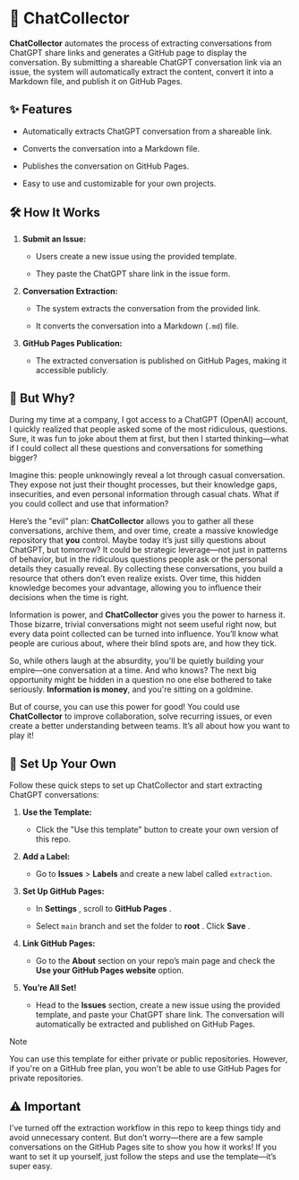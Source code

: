 # 📜 ChatCollector

**ChatCollector** automates the process of extracting conversations from ChatGPT share links and generates a GitHub page to display the conversation. By submitting a shareable ChatGPT conversation link via an issue, the system will automatically extract the content, convert it into a Markdown file, and publish it on GitHub Pages.

## ✨ Features

- Automatically extracts ChatGPT conversation from a shareable link.

- Converts the conversation into a Markdown file.

- Publishes the conversation on GitHub Pages.

- Easy to use and customizable for your own projects.

## 🛠 How It Works

1. **Submit an Issue:**

   - Users create a new issue using the provided template.

   - They paste the ChatGPT share link in the issue form.

2. **Conversation Extraction:**

   - The system extracts the conversation from the provided link.

   - It converts the conversation into a Markdown (`.md`) file.

3. **GitHub Pages Publication:**
   - The extracted conversation is published on GitHub Pages, making it accessible publicly.
  

## 🤔 But Why?

During my time at a company, I got access to a ChatGPT (OpenAI) account, I quickly realized that people asked some of the most ridiculous, questions. Sure, it was fun to joke about them at first, but then I started thinking—what if I could collect all these questions and conversations for something bigger?

Imagine this: people unknowingly reveal a lot through casual conversation. They expose not just their thought processes, but their knowledge gaps, insecurities, and even personal information through casual chats. What if you could collect and use that information?

Here’s the "evil" plan: **ChatCollector** allows you to gather all these conversations, archive them, and over time, create a massive knowledge repository that **you** control. Maybe today it’s just silly questions about ChatGPT, but tomorrow? It could be strategic leverage—not just in patterns of behavior, but in the ridiculous questions people ask or the personal details they casually reveal. By collecting these conversations, you build a resource that others don’t even realize exists. Over time, this hidden knowledge becomes your advantage, allowing you to influence their decisions when the time is right.

Information is power, and **ChatCollector** gives you the power to harness it. Those bizarre, trivial conversations might not seem useful right now, but every data point collected can be turned into influence. You’ll know what people are curious about, where their blind spots are, and how they tick.

So, while others laugh at the absurdity, you'll be quietly building your empire—one conversation at a time. And who knows? The next big opportunity might be hidden in a question no one else bothered to take seriously. **Information is money**, and you're sitting on a goldmine.

But of course, you can use this power for good! You could use **ChatCollector** to improve collaboration, solve recurring issues, or even create a better understanding between teams. It’s all about how you want to play it!


## 🚀 Set Up Your Own

Follow these quick steps to set up ChatCollector and start extracting ChatGPT conversations:

1. **Use the Template:**

   - Click the "Use this template" button to create your own version of this repo.

2. **Add a Label:**

   - Go to **Issues** > **Labels** and create a new label called `extraction`.

3. **Set Up GitHub Pages:**

   - In **Settings** , scroll to **GitHub Pages** .

   - Select `main` branch and set the folder to **root** . Click **Save** .

4. **Link GitHub Pages:**

   - Go to the **About** section on your repo’s main page and check the **Use your GitHub Pages website** option.

5. **You’re All Set!**
   - Head to the **Issues** section, create a new issue using the provided template, and paste your ChatGPT share link. The conversation will automatically be extracted and published on GitHub Pages.

> [!Note]  
> You can use this template for either private or public repositories. However, if you're on a GitHub free plan, you won't be able to use GitHub Pages for private repositories.

## ⚠️ Important

I've turned off the extraction workflow in this repo to keep things tidy and avoid unnecessary content. But don’t worry—there are a few sample conversations on the GitHub Pages site to show you how it works! If you want to set it up yourself, just follow the steps and use the template—it’s super easy.
